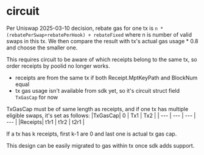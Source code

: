 # circuit
Per Uniswap 2025-03-10 decision, rebate gas for one tx is `n * (rebatePerSwap+rebatePerHook) + rebateFixed` where n is number of valid swaps in this tx. We then compare the result with tx's actual gas usage * 0.8  and choose the smaller one.

This requires circuit to be aware of which receipts belong to the same tx, so order receipts by poolid no longer works.

- receipts are from the same tx if both Receipt.MptKeyPath and BlockNum equal
- tx gas usage isn't available from sdk yet, so it's circuit struct field `TxGasCap` for now

TxGasCap must be of same length as receipts, and if one tx has multiple eligible swaps, it's set as follows:
|TxGasCap| 0 | Tx1 | Tx2 |
| --- | --- | --- | --- |
|Receipts| t1r1 | t1r2 | t2r1 |

If a tx has k receipts, first k-1 are 0 and last one is actual tx gas cap.

This design can be easily migrated to gas within tx once sdk adds support.